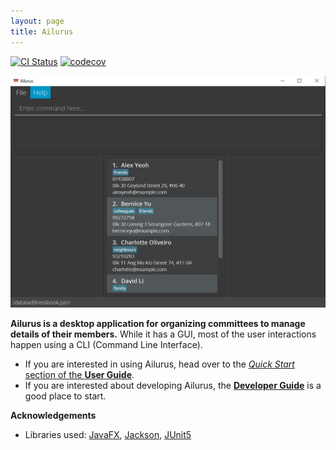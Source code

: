 ```yaml
---
layout: page
title: Ailurus
---
```


[![CI Status](https://github.com/AY2122S1-CS2103T-T15-2/tp/workflows/Java%20CI/badge.svg)](https://github.com/AY2122S1-CS2103T-T15-2/tp/actions)
[![codecov](https://codecov.io/gh/AY2122S1-CS2103T-T15-2/tp/branch/master/graph/badge.svg?token=0U1WFQS7S3)](https://codecov.io/gh/AY2122S1-CS2103T-T15-2/tp)

![Ui](images/sampleUi.png)

**Ailurus is a desktop application for organizing committees to manage details of their members.** While it has a GUI, most of the user interactions happen using a CLI (Command Line Interface).

* If you are interested in using Ailurus, head over to the [_Quick Start_ section of the **User Guide**](UserGuide.html#quick-start).
* If you are interested about developing Ailurus, the [**Developer Guide**](DeveloperGuide.html) is a good place to start.


**Acknowledgements**

* Libraries used: [JavaFX](https://openjfx.io/), [Jackson](https://github.com/FasterXML/jackson), [JUnit5](https://github.com/junit-team/junit5)
